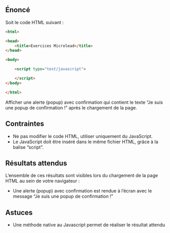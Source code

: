 ## Énoncé

Soit le code HTML suivant :

```html
<html>

<head>
    <title>Exercices Microlead</title>
</head>

<body>

    <script type="text/javascript">

    </script>
</body>

</html>
```

Afficher une alerte (popup) avec confirmation qui contient le texte “Je suis une popup de confirmation !” après le chargement de la page.

## Contraintes

- Ne pas modifier le code HTML, utiliser uniquement du JavaScript.
- Le JavaScript doit être inséré dans le même fichier HTML, grâce à la balise “script”.

## Résultats attendus

L’ensemble de ces résultats sont visibles lors du chargement de la page HTML au sein de votre navigateur :

- Une alerte (popup) avec confirmation est rendue à l’écran avec le message “Je suis une popup de confirmation !”

## Astuces

- Une méthode native au Javascript permet de réaliser le résultat attendu